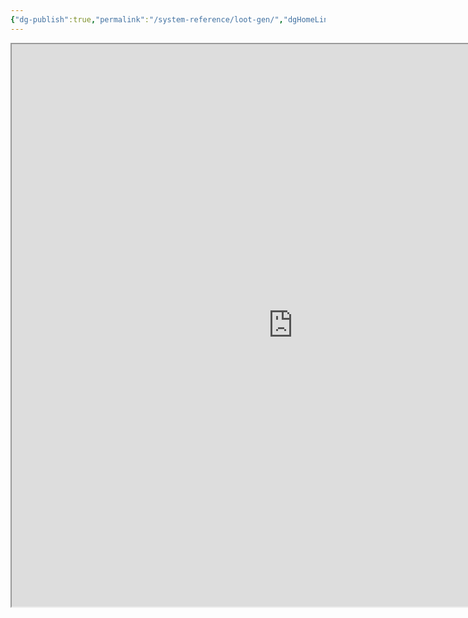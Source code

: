 ```yaml
---
{"dg-publish":true,"permalink":"/system-reference/loot-gen/","dgHomeLink":false,"dgPassFrontmatter":true}
---
```


<iframe src="https://donjon.bin.sh/5e/random/#type=treasure" width= 900 height= 900></iframe>
